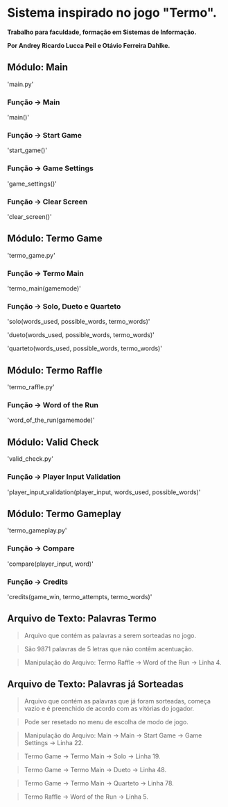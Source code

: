 # Sistema inspirado no jogo "Termo". 

**Trabalho para faculdade, formação em Sistemas de Informação.**

**Por Andrey Ricardo Lucca Peil e Otávio Ferreira Dahlke.**

## Módulo: Main
'main.py'
### Função -> Main
'main()'
### Função -> Start Game
'start_game()'
### Função -> Game Settings
'game_settings()'
### Função -> Clear Screen
'clear_screen()'

## Módulo: Termo Game
'termo_game.py'
### Função -> Termo Main
'termo_main(gamemode)'
### Função -> Solo, Dueto e Quarteto
'solo(words_used, possible_words, termo_words)' 

'dueto(words_used, possible_words, termo_words)' 

'quarteto(words_used, possible_words, termo_words)'

## Módulo: Termo Raffle
'termo_raffle.py'
### Função -> Word of the Run
'word_of_the_run(gamemode)'

## Módulo: Valid Check
'valid_check.py'
### Função -> Player Input Validation
'player_input_validation(player_input, words_used, possible_words)'

## Módulo: Termo Gameplay
'termo_gameplay.py'
### Função -> Compare
'compare(player_input, word)'
### Função -> Credits
'credits(game_win, termo_attempts, termo_words)'

## Arquivo de Texto: Palavras Termo
> Arquivo que contém as palavras a serem sorteadas no jogo.

> São 9871 palavras de 5 letras que não contêm acentuação.

> Manipulação do Arquivo: Termo Raffle -> Word of the Run -> Linha 4.

## Arquivo de Texto: Palavras já Sorteadas
> Arquivo que contém as palavras que já foram sorteadas, começa vazio e é preenchido de acordo com as vitórias do jogador.

> Pode ser resetado no menu de escolha de modo de jogo.

> Manipulação do Arquivo: Main -> Main -> Start Game -> Game Settings -> Linha 22.

> Termo Game -> Termo Main -> Solo -> Linha 19.

> Termo Game -> Termo Main -> Dueto -> Linha 48.

> Termo Game -> Termo Main -> Quarteto -> Linha 78.

> Termo Raffle -> Word of the Run -> Linha 5.
